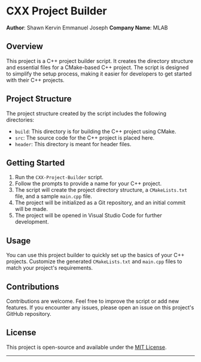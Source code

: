 # CXX Project Builder

**Author**: Shawn Kervin Emmanuel Joseph
**Company Name**: MLAB

## Overview

This project is a C++ project builder script. It creates the directory structure and essential files for a CMake-based C++ project. The script is designed to simplify the setup process, making it easier for developers to get started with their C++ projects.

## Project Structure

The project structure created by the script includes the following directories:

- `build`: This directory is for building the C++ project using CMake.
- `src`: The source code for the C++ project is placed here.
- `header`: This directory is meant for header files.

## Getting Started

1. Run the `CXX-Project-Builder` script.
2. Follow the prompts to provide a name for your C++ project.
3. The script will create the project directory structure, a `CMakeLists.txt` file, and a sample `main.cpp` file.
4. The project will be initialized as a Git repository, and an initial commit will be made.
5. The project will be opened in Visual Studio Code for further development.

## Usage

You can use this project builder to quickly set up the basics of your C++ projects. Customize the generated `CMakeLists.txt` and `main.cpp` files to match your project's requirements.

## Contributions

Contributions are welcome. Feel free to improve the script or add new features. If you encounter any issues, please open an issue on this project's GitHub repository.

## License

This project is open-source and available under the [MIT License](LICENSE).

---
